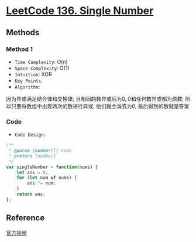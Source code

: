 # [LeetCode 136. Single Number](https://leetcode-cn.com/problems/single-number/)

## Methods

### Method 1

* `Time Complexity`: O(n)
* `Space Complexity`: O(1)
* `Intuition`: XOR
* `Key Points`:
* `Algorithm`:

因为异或满足结合律和交换律; 且相同的数异或后为0, 0和任何数异或都为原数;
所以只要将数组中出现两次的数进行异或, 他们就会消去为0, 最后得到的数就是答案

### Code

* `Code Design`:

```javascript
/**
 * @param {number[]} nums
 * @return {number}
 */
var singleNumber = function(nums) {
    let ans = 0;
    for (let num of nums) {
        ans ^= num;
    }
    return ans;
};

```

## Reference

[官方视频](https://leetcode-cn.com/problems/single-number/solution/zhi-chu-xian-yi-ci-de-shu-zi-by-leetcode-solution/)
